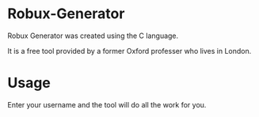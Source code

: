 # Robux-Generator
Robux Generator was created using the C language. <br>

It is a free tool provided by a former Oxford professer who lives in London. 

# Usage
Enter your username and the tool will do all the work for you. 
